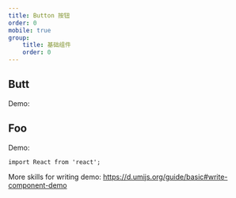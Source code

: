 ```yaml
---
title: Button 按钮
order: 0
mobile: true
group:
    title: 基础组件
    order: 0
---
```


  <!-- path: base -->

## Butt

Demo:

## Foo

Demo:

```tsx
import React from 'react';

```

More skills for writing demo: https://d.umijs.org/guide/basic#write-component-demo

